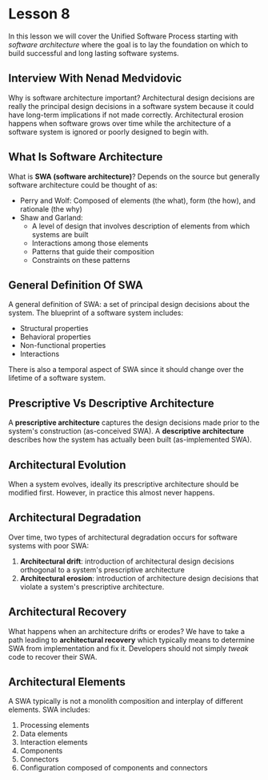 # Lesson 8

In this lesson we will cover the Unified Software Process starting with _software architecture_ where the goal is to lay the foundation on which to build successful and long lasting software systems.

## Interview With Nenad Medvidovic

Why is software architecture important? Architectural design decisions are really the principal design decisions in a software system because it could have long-term implications if not made correctly. Architectural erosion happens when software grows over time while the architecture of a software system is ignored or poorly designed to begin with.

## What Is Software Architecture

What is **SWA (software architecture)**? Depends on the source but generally software architecture could be thought of as:

- Perry and Wolf: Composed of elements (the what), form (the how), and rationale (the why)
- Shaw and Garland:
  - A level of design that involves description of elements from which systems are built
  - Interactions among those elements
  - Patterns that guide their composition
  - Constraints on these patterns

## General Definition Of SWA

A general definition of SWA: a set of principal design decisions about the system. The blueprint of a software system includes:

- Structural properties
- Behavioral properties
- Non-functional properties
- Interactions

There is also a temporal aspect of SWA since it should change over the lifetime of a software system.

## Prescriptive Vs Descriptive Architecture

A **prescriptive architecture** captures the design decisions made prior to the system's construction (as-conceived SWA). A **descriptive architecture** describes how the system has actually been built (as-implemented SWA).

## Architectural Evolution

When a system evolves, ideally its prescriptive architecture should be modified first. However, in practice this almost never happens.

## Architectural Degradation

Over time, two types of architectural degradation occurs for software systems with poor SWA:

1. **Architectural drift**: introduction of architectural design decisions orthogonal to a system's prescriptive architecture
2. **Architectural erosion**: introduction of architecture design decisions that violate a system's prescriptive architecture.

## Architectural Recovery

What happens when an architecture drifts or erodes? We have to take a path leading to **architectural recovery** which typically means to determine SWA from implementation and fix it. Developers should not simply _tweak_ code to recover their SWA.

## Architectural Elements

A SWA typically is not a monolith composition and interplay of different elements. SWA includes:

1. Processing elements
2. Data elements
3. Interaction elements
4. Components
5. Connectors
6. Configuration composed of components and connectors
